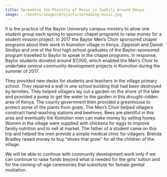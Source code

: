 ```yaml
---
title: Spreading the Ministry of Music in Swahili Around Kenya
image: ../assets/images/projects/spreading-music.jpg
---
```

It is the practice of the Baylor University campus ministry to allow one
student group each spring to sponsor chapel programs to raise money for a
student mission project. In 2017 the Baylor Men’s Choir sponsored chapel
programs about their work in Komolion village in Kenya. Zipporah and Daniel
Sindiyo and one of the first high school graduates of the Baylor-sponsored
program travelled to Baylor to speak in the chapel programs. In response,
Baylor students donated around $7,000, which enabled the Men’s Choir to
undertake several community development projects in Komolion during the summer
of 2017.

They provided new desks for students and teachers in the village primary
school. They repaired a wall in one school building that had been destroyed by
termites. They helped villagers lay out a garden on the shore of the lake and
provided a pump to get the water to the garden in this drought-ridden area of
Kenya. The county government then provided a greenhouse to protect some of the
plants from goats. The Men’s Choir helped villagers construct hand-washing
stations and beehives. Bees are plentiful in this area and eventually the
Komolion men can make money by selling honey. Women in the village were
supplied with chickens for eggs to improve family nutrition and to sell at
market. The father of a student came on this trip and helped the men provide a
simple medical clinic for villagers. Brenda Bradley raised money to buy “shoes
that grow” for all the children of the village.

We will be able to continue with community development work only if we can
continue to raise funds beyond what is needed for the girls’ tuition and for
the coming-of-age ceremonies that substitute for female genital mutilation.

